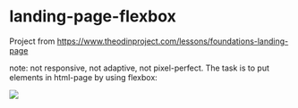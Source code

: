 # landing-page-flexbox

Project from https://www.theodinproject.com/lessons/foundations-landing-page

note: not responsive, not adaptive, not pixel-perfect. The task is to put elements in html-page by using flexbox:

 ![](https://cdn.statically.io/gh/TheOdinProject/curriculum/main/foundations/html_css/project/odin-project.png) 
